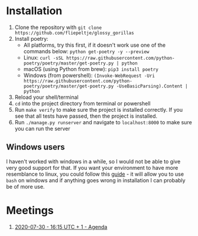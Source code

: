 # Installation

1. Clone the repository with `git clone https://github.com/fliepeltje/glossy_gorillas`
2. Install poetry:
   - All platforms, try this first, if it doesn't work use one of the commands below: `python get-poetry -y --preview`
   - Linux: `curl -sSL https://raw.githubusercontent.com/python-poetry/poetry/master/get-poetry.py | python`
   - macOS (using Python from brew): `pip3 install poetry`
   - Windows (from powershell): `(Invoke-WebRequest -Uri https://raw.githubusercontent.com/python-poetry/poetry/master/get-poetry.py -UseBasicParsing).Content | python`
3. Reload your shell/terminal
4. `cd` into the project directory from terminal or powershell
5. Run `make verify` to make sure the project is installed correctly. If you see that all tests have passed, then the project is installed.
6. Run `./manage.py runserver` and navigate to `localhost:8000` to make sure you can run the server

## Windows users
I haven't worked with windows in a while, so I would not be able to give very good support for that. If you want your environment to have more resemblance to linux, you could follow this [guide](https://www.laptopmag.com/articles/use-bash-shell-windows-10) - it will allow you to use `bash` on windows and if anything goes wrong in installation I can probably be of more use.


# Meetings
1. [2020-07-30 - 16:15 UTC + 1 - Agenda](meetings/2020_07_30.md) 